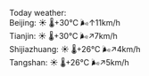 Today weather:  
Beijing: ☀️   🌡️+30°C 🌬️↑11km/h  
Tianjin: ☀️   🌡️+30°C 🌬️↗7km/h  
Shijiazhuang: ☀️   🌡️+26°C 🌬️↗4km/h  
Tangshan: ☀️   🌡️+26°C 🌬️↗5km/h  
